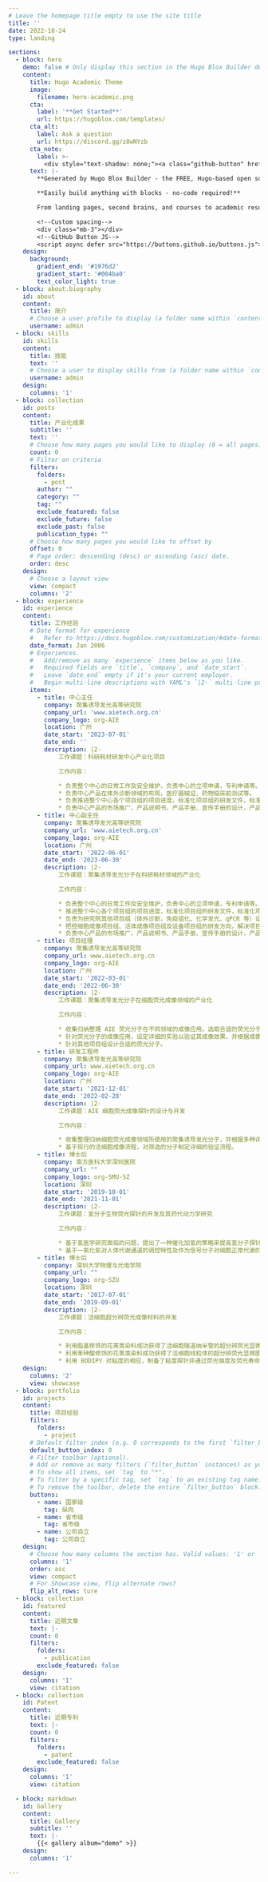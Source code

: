 ```yaml
---
# Leave the homepage title empty to use the site title
title: ''
date: 2022-10-24
type: landing

sections:
  - block: hero
    demo: false # Only display this section in the Hugo Blox Builder demo site
    content:
      title: Hugo Academic Theme
      image:
        filename: hero-academic.png
      cta:
        label: '**Get Started**'
        url: https://hugoblox.com/templates/
      cta_alt:
        label: Ask a question
        url: https://discord.gg/z8wNYzb
      cta_note:
        label: >-
          <div style="text-shadow: none;"><a class="github-button" href="https://github.com/HugoBlox/hugo-blox-builder" data-icon="octicon-star" data-size="large" data-show-count="true" aria-label="Star">Star Hugo Blox Builder</a></div><div style="text-shadow: none;"><a class="github-button" href="https://github.com/HugoBlox/theme-academic-cv" data-icon="octicon-star" data-size="large" data-show-count="true" aria-label="Star">Star the Academic template</a></div>
      text: |-
        **Generated by Hugo Blox Builder - the FREE, Hugo-based open source website builder trusted by 500,000+ sites.**

        **Easily build anything with blocks - no-code required!**

        From landing pages, second brains, and courses to academic resumés, conferences, and tech blogs.

        <!--Custom spacing-->
        <div class="mb-3"></div>
        <!--GitHub Button JS-->
        <script async defer src="https://buttons.github.io/buttons.js"></script>
    design:
      background:
        gradient_end: '#1976d2'
        gradient_start: '#004ba0'
        text_color_light: true
  - block: about.biography
    id: about
    content:
      title: 简介
      # Choose a user profile to display (a folder name within `content/authors/`)
      username: admin
  - block: skills
    id: skills  
    content:
      title: 技能
      text: ''
      # Choose a user to display skills from (a folder name within `content/authors/`)
      username: admin
    design:
      columns: '1'
  - block: collection
    id: posts
    content:
      title: 产业化成果
      subtitle: ''
      text: ''
      # Choose how many pages you would like to display (0 = all pages)
      count: 0
      # Filter on criteria
      filters:
        folders:
          - post
        author: ""
        category: ""
        tag: ""
        exclude_featured: false
        exclude_future: false
        exclude_past: false
        publication_type: ""
      # Choose how many pages you would like to offset by
      offset: 0
      # Page order: descending (desc) or ascending (asc) date.
      order: desc
    design:
      # Choose a layout view
      view: compact
      columns: '2'
  - block: experience
    id: experience
    content:
      title: 工作经验
      # Date format for experience
      #   Refer to https://docs.hugoblox.com/customization/#date-format
      date_format: Jan 2006
      # Experiences.
      #   Add/remove as many `experience` items below as you like.
      #   Required fields are `title`, `company`, and `date_start`.
      #   Leave `date_end` empty if it's your current employer.
      #   Begin multi-line descriptions with YAML's `|2-` multi-line prefix.
      items:
        - title: 中心主任
          company: 聚集诱导发光高等研究院
          company_url: 'www.aietech.org.cn'
          company_logo: org-AIE
          location: 广州
          date_start: '2023-07-01'
          date_end: ''
          description: |2-
              工作课题：科研耗材研发中心产业化项目

              工作内容：

              * 负责整个中心的日常工作及安全维护，负责中心的立项申请，专利申请等。
              * 负责中心产品在体外诊断领域的布局，医疗器械证、药物临床前测试等。
              * 负责推进整个中心各个项目组的项目进度，标准化项目组的研发文件，标准化项目组的研发流程。
              * 负责中心产品的市场推广，产品说明书、产品手册、宣传手册的设计，产品试用装、产品定价及产品包装的制定，产品销售代理商的联系，产品售后服务及技术支持。
        - title: 中心副主任
          company: 聚集诱导发光高等研究院
          company_url: 'www.aietech.org.cn'
          company_logo: org-AIE
          location: 广州
          date_start: '2022-06-01'
          date_end: '2023-06-30'
          description: |2-
              工作课题：聚集诱导发光分子在科研耗材领域的产业化

              工作内容：

              * 负责整个中心的日常工作及安全维护，负责中心的立项申请，专利申请等。
              * 推进整个中心各个项目组的项目进度，标准化项目组的研发文件，标准化项目组的研发流程。
              * 负责为研究院其他项目组（体外诊断，免疫组化、化学发光、qPCR 等）设计及改进荧光分子，并协调合成项目组的分子合成。
              * 把控细胞成像项目组、活体成像项目组及设备项目组的研发方向，解决项目研发过程中遇到的问题。
              * 负责中心产品的市场推广，产品说明书、产品手册、宣传手册的设计，产品试用装、产品定价及产品包装的制定，产品销售代理商的联系，产品售后服务及技术支持。
        - title: 项目经理
          company: 聚集诱导发光高等研究院
          company_url: www.aietech.org.cn
          company_logo: org-AIE
          location: 广州
          date_start: '2022-03-01'
          date_end: '2022-06-30'
          description: |2-
              工作课题：聚集诱导发光分子在细胞荧光成像领域的产业化

              工作内容：

              * 收集归纳整理 AIE 荧光分子在不同领域的成像应用，选取合适的荧光分子进行产业化潜力评价。
              * 针对荧光分子的成像应用，设定详细的实验以验证其成像效果，并根据成像结果进行进一步筛选。
              * 针对其他项目组设计合适的荧光分子。
        - title: 研发工程师
          company: 聚集诱导发光高等研究院
          company_url: www.aietech.org.cn
          company_logo: org-AIE
          location: 广州
          date_start: '2021-12-01'
          date_end: '2022-02-28'
          description: |2-
              工作课题：AIE 细胞荧光成像探针的设计与开发

              工作内容：

              * 收集整理归纳细胞荧光成像领域所使用的聚集诱导发光分子，并根据多种评价标准对其产业化潜力进行评价，筛选出具备产业化潜力的分子。
              * 基于现行的活细胞成像流程，对筛选的分子制定详细的验证流程。
        - title: 博士后
          company: 南方医科大学深圳医院
          company_url: ""
          company_logo: org-SMU-SZ
          location: 深圳
          date_start: '2019-10-01'
          date_end: '2021-11-01'
          description: |2-
              工作课题：氢分子生物荧光探针的开发及其药代动力学研究

              工作内容：

              * 基于氢医学研究面临的问题，提出了一种催化加氢的策略来提高氢分子探针的化学反应活性、探测灵敏度和准确性。基于此策略，合成了一系列氢分子探针，并筛选出一种合格的比率型纳米探针。利用开发的氢分子生物探针，首次直接观察到了吸入的氢气分子快速跨越血脑屏障的现象，为氢分子跨越生物屏障的长期猜想提供了直接证据。利用开发的氢分子生物探针，首次直接观察到了富氢水中的氢分子从植物根部快速转运至叶面的现象，证实了氢分子能够轻松跨越植物内的生物屏障在植物体内快速转运。
              * 基于一氧化氮对人体代谢通道的调控特性及作为信号分子对细胞正常代谢的影响，设计了一种基于精胺的一氧化氮前体药物分子，该药物分子具备线粒体靶向特性，能够利用线粒体产生的活性氧物质激活一氧化氮释放，相比于精胺药物，其一氧化氮的释放量提升了一个数量级。
        - title: 博士后
          company: 深圳大学物理与光电学院
          company_url: ""
          company_logo: org-SZU
          location: 深圳
          date_start: '2017-07-01'
          date_end: '2019-09-01'
          description: |2-
              工作课题：活细胞超分辨荧光成像材料的开发

              工作内容：

              * 利用脂基修饰的花菁类染料成功获得了活细胞隧道纳米管的超分辨荧光显微图像，并捕获到了隧道纳米管断裂的过程，这项成果为细胞隧道纳米管的研究提供了新的工具
              * 利用苯砷酸修饰的花菁类染料成功获得了活细胞线粒体的超分辨荧光显微图像，并以此成功观测到了线粒体融合及断裂的过程。
              * 利用 BODIPY 对粘度的相应，制备了粘度探针并通过荧光强度及荧光寿命对细胞内的粘度进行了双模态成像。
    design:
      columns: '2'
      view: showcase
  - block: portfolio
    id: projects
    content:
      title: 项目经验
      filters:
        folders:
          - project
      # Default filter index (e.g. 0 corresponds to the first `filter_button` instance below).
      default_button_index: 0
      # Filter toolbar (optional).
      # Add or remove as many filters (`filter_button` instances) as you like.
      # To show all items, set `tag` to "*".
      # To filter by a specific tag, set `tag` to an existing tag name.
      # To remove the toolbar, delete the entire `filter_button` block.
      buttons:
        - name: 国家级
          tag: 纵向
        - name: 省市级
          tag: 省市级
        - name: 公司自立
          tag: 公司自立
    design:
      # Choose how many columns the section has. Valid values: '1' or '2'.
      columns: '1'
      order: asc
      view: compact
      # For Showcase view, flip alternate rows?
      flip_alt_rows: ture
  - block: collection
    id: featured
    content:
      title: 近期文章
      text: |-
      count: 0
      filters:
        folders:
          - publication
        exclude_featured: false
    design:
      columns: '1'
      view: citation
  - block: collection
    id: Patent
    content:
      title: 近期专利
      text: |-
      count: 0
      filters:
        folders:
          - patent
        exclude_featured: false
    design:
      columns: '1'
      view: citation

  - block: markdown
    id: Gallery
    content:
      title: Gallery
      subtitle: ''
      text: |-
        {{< gallery album="demo" >}}
    design:
      columns: '1'

---
```

